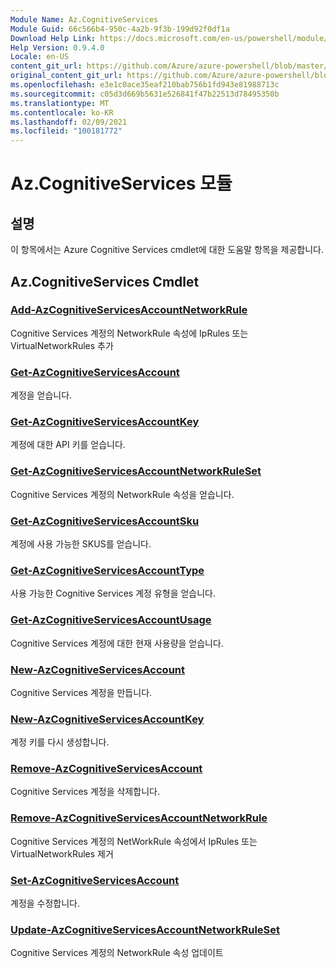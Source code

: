 ```yaml
---
Module Name: Az.CognitiveServices
Module Guid: 66c566b4-950c-4a2b-9f3b-199d92f0df1a
Download Help Link: https://docs.microsoft.com/en-us/powershell/module/az.cognitiveservices
Help Version: 0.9.4.0
Locale: en-US
content_git_url: https://github.com/Azure/azure-powershell/blob/master/src/CognitiveServices/CognitiveServices/help/Az.CognitiveServices.md
original_content_git_url: https://github.com/Azure/azure-powershell/blob/master/src/CognitiveServices/CognitiveServices/help/Az.CognitiveServices.md
ms.openlocfilehash: e3e1c0ace35eaf210bab756b1fd943e81988713c
ms.sourcegitcommit: c05d3d669b5631e526841f47b22513d78495350b
ms.translationtype: MT
ms.contentlocale: ko-KR
ms.lasthandoff: 02/09/2021
ms.locfileid: "100181772"
---
```

# Az.CognitiveServices 모듈
## 설명
이 항목에서는 Azure Cognitive Services cmdlet에 대한 도움말 항목을 제공합니다.

## Az.CognitiveServices Cmdlet
### [Add-AzCognitiveServicesAccountNetworkRule](Add-AzCognitiveServicesAccountNetworkRule.md)
Cognitive Services 계정의 NetworkRule 속성에 IpRules 또는 VirtualNetworkRules 추가

### [Get-AzCognitiveServicesAccount](Get-AzCognitiveServicesAccount.md)
계정을 얻습니다.

### [Get-AzCognitiveServicesAccountKey](Get-AzCognitiveServicesAccountKey.md)
계정에 대한 API 키를 얻습니다.

### [Get-AzCognitiveServicesAccountNetworkRuleSet](Get-AzCognitiveServicesAccountNetworkRuleSet.md)
Cognitive Services 계정의 NetworkRule 속성을 얻습니다.

### [Get-AzCognitiveServicesAccountSku](Get-AzCognitiveServicesAccountSku.md)
계정에 사용 가능한 SKUS를 얻습니다.

### [Get-AzCognitiveServicesAccountType](Get-AzCognitiveServicesAccountType.md)
사용 가능한 Cognitive Services 계정 유형을 얻습니다.

### [Get-AzCognitiveServicesAccountUsage](Get-AzCognitiveServicesAccountUsage.md)
Cognitive Services 계정에 대한 현재 사용량을 얻습니다.

### [New-AzCognitiveServicesAccount](New-AzCognitiveServicesAccount.md)
Cognitive Services 계정을 만듭니다.

### [New-AzCognitiveServicesAccountKey](New-AzCognitiveServicesAccountKey.md)
계정 키를 다시 생성합니다.

### [Remove-AzCognitiveServicesAccount](Remove-AzCognitiveServicesAccount.md)
Cognitive Services 계정을 삭제합니다.

### [Remove-AzCognitiveServicesAccountNetworkRule](Remove-AzCognitiveServicesAccountNetworkRule.md)
Cognitive Services 계정의 NetWorkRule 속성에서 IpRules 또는 VirtualNetworkRules 제거

### [Set-AzCognitiveServicesAccount](Set-AzCognitiveServicesAccount.md)
계정을 수정합니다.

### [Update-AzCognitiveServicesAccountNetworkRuleSet](Update-AzCognitiveServicesAccountNetworkRuleSet.md)
Cognitive Services 계정의 NetworkRule 속성 업데이트

